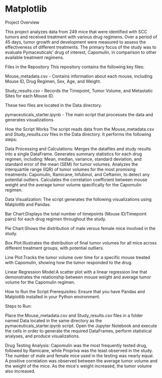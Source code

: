 # Matplotlib
Project Overview

This project analyzes data from 249 mice that were identified with SCC tumors and received treatment with various drug regimens. Over a period of 45 days, tumor growth and development were measured to assess the effectiveness of different treatments. The primary focus of the study was to evaluate Pymaceuticals' drug of interest, Capomulin, in comparison to other available treatment regimens.

Files in the Repository
This repository contains the following key files:

Mouse_metadata.csv - Contains information about each mouse, including Mouse ID, Drug Regimen, Sex, Age, and Weight.

Study_results.csv - Records the Timepoint, Tumor Volume, and Metastatic Sites for each Mouse ID.

These two files are located in the Data directory.

pymaceuticals_starter.ipynb - The main script that processes the data and generates visualizations.

How the Script Works
The script reads data from the Mouse_metadata.csv and Study_results.csv files in the Data directory. It performs the following steps:

Data Processing and Calculations: Merges the datafiles and study results into a single DataFrame. Generates summary statistics for each drug regimen, including:
Mean, median, variance, standard deviation, and standard error of the mean (SEM) for tumor volumes.
Analyzes the interquartile range (IQR) of tumor volumes for the most promising treatments: Capomulin, Ramicane, Infubinol, and Ceftamin, to detect any potential outliers.
Calculates the correlation coefficient between mouse weight and the average tumor volume specifically for the Capomulin regimen.

Data Visualization:
The script generates the following visualizations using Matplotlib and Pandas:

Bar Chart:Displays the total number of timepoints (Mouse ID/Timepoint pairs) for each drug regimen throughout the study.

Pie Chart:Shows the distribution of male versus female mice involved in the study.

Box Plot:Illustrates the distribution of final tumor volumes for all mice across different treatment groups, with potential outliers.

Line Plot:Tracks the tumor volume over time for a specific mouse treated with Capomulin, showing how the tumor responded to the drug.

Linear Regression Model:A scatter plot with a linear regression line that demonstrates the relationship between mouse weight and average tumor volume for the Capomulin regimen.

How to Run the Script
Prerequisites:
Ensure that you have Pandas and Matplotlib installed in your Python environment.

Steps to Run:

Place the Mouse_metadata.csv and Study_results.csv files in a folder named Data located in the same directory as the pymaceuticals_starter.ipynb script.
Open the Jupyter Notebook and execute the cells in order to generate the required DataFrames, perform statistical analyses, and produce visualizations.

Drug Testing Analysis:
Capomulin was the most frequently tested drug, followed by Ramicane, while Propriva was the least observed in the study.
The number of male and female mice used in the testing was nearly equal.
A positive correlation was observed between the average tumor volume and the weight of the mice. As the mice's weight increased, the tumor volume also increased.

